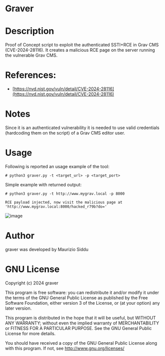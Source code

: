 Graver
===========


# Description 
Proof of Concept script to exploit the authenticated SSTI+RCE in Grav CMS (CVE-2024-28116).
It creates a malicious RCE page on the server running the vulnerable Grav CMS.



# References:
* [https://nvd.nist.gov/vuln/detail/CVE-2024-28116](https://nvd.nist.gov/vuln/detail/CVE-2024-28116)


# Notes
Since it is an authenticated vulnerability it is needed to use valid credentials (hardcoding them on the script) of a Grav CMS editor user.


# Usage
Following is reported an usage example of the tool:

```
# python3 graver.py -t <target_url> -p <target_port>
```

Simple example with returned output:
```
# python3 graver.py -t http://www.mygrav.local -p 8000

RCE payload injected, now visit the malicious page at 'http://www.mygrav.local:8000/hacked_r79b?do='
```
![image](https://github.com/akabe1/Graver/assets/46047144/c6d478f2-573e-49ed-93bf-92a8e3dd3c5d)



# Author
graver was developed by Maurizio Siddu



# GNU License
Copyright (c) 2024 graver

This program is free software: you can redistribute it and/or modify
it under the terms of the GNU General Public License as published by
the Free Software Foundation, either version 3 of the License, or
(at your option) any later version.

This program is distributed in the hope that it will be useful,
but WITHOUT ANY WARRANTY; without even the implied warranty of
MERCHANTABILITY or FITNESS FOR A PARTICULAR PURPOSE. See the
GNU General Public License for more details.

You should have received a copy of the GNU General Public License
along with this program.  If not, see <http://www.gnu.org/licenses/>

